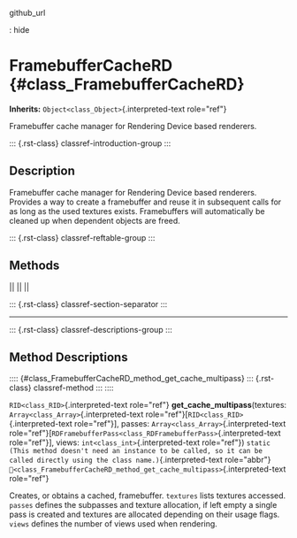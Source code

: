github_url

:   hide

# FramebufferCacheRD {#class_FramebufferCacheRD}

**Inherits:** `Object<class_Object>`{.interpreted-text role="ref"}

Framebuffer cache manager for Rendering Device based renderers.

::: {.rst-class}
classref-introduction-group
:::

## Description

Framebuffer cache manager for Rendering Device based renderers. Provides
a way to create a framebuffer and reuse it in subsequent calls for as
long as the used textures exists. Framebuffers will automatically be
cleaned up when dependent objects are freed.

::: {.rst-class}
classref-reftable-group
:::

## Methods

||
||
||

::: {.rst-class}
classref-section-separator
:::

------------------------------------------------------------------------

::: {.rst-class}
classref-descriptions-group
:::

## Method Descriptions

:::: {#class_FramebufferCacheRD_method_get_cache_multipass}
::: {.rst-class}
classref-method
:::
::::

`RID<class_RID>`{.interpreted-text role="ref"}
**get_cache_multipass**(textures: `Array<class_Array>`{.interpreted-text
role="ref"}\[`RID<class_RID>`{.interpreted-text role="ref"}\], passes:
`Array<class_Array>`{.interpreted-text
role="ref"}\[`RDFramebufferPass<class_RDFramebufferPass>`{.interpreted-text
role="ref"}\], views: `int<class_int>`{.interpreted-text role="ref"})
`static (This method doesn't need an instance to be called, so it can be called directly using the class name.)`{.interpreted-text
role="abbr"}
`🔗<class_FramebufferCacheRD_method_get_cache_multipass>`{.interpreted-text
role="ref"}

Creates, or obtains a cached, framebuffer. `textures` lists textures
accessed. `passes` defines the subpasses and texture allocation, if left
empty a single pass is created and textures are allocated depending on
their usage flags. `views` defines the number of views used when
rendering.
